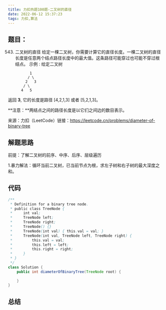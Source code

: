 ```yaml
---
title: 力扣热题100题-二叉树的直径
date: 2022-06-12 15:37:23
tags: 力扣,算法
---
```


## 题目：

543. 二叉树的直径
给定一棵二叉树，你需要计算它的直径长度。一棵二叉树的直径长度是任意两个结点路径长度中的最大值。这条路径可能穿过也可能不穿过根结点。
示例 :
给定二叉树

```
          1
         / \
        2   3
       / \     
      4   5    
```

返回 **3**, 它的长度是路径 [4,2,1,3] 或者 [5,2,1,3]。

**注意：**两结点之间的路径长度是以它们之间边的数目表示。

来源：力扣（LeetCode）链接：https://leetcode.cn/problems/diameter-of-binary-tree

## 解题思路

前提：了解二叉树的前序、中序、后序、层级遍历



1.暴力解法：循环当前二叉树，已当前节点为根，求左子树和右子树的最大深度之和。

## 代码

```java
/**
 * Definition for a binary tree node.
 * public class TreeNode {
 *     int val;
 *     TreeNode left;
 *     TreeNode right;
 *     TreeNode() {}
 *     TreeNode(int val) { this.val = val; }
 *     TreeNode(int val, TreeNode left, TreeNode right) {
 *         this.val = val;
 *         this.left = left;
 *         this.right = right;
 *     }
 * }
 */
class Solution {
    public int diameterOfBinaryTree(TreeNode root) {
        
    }
}
```

## 总结



